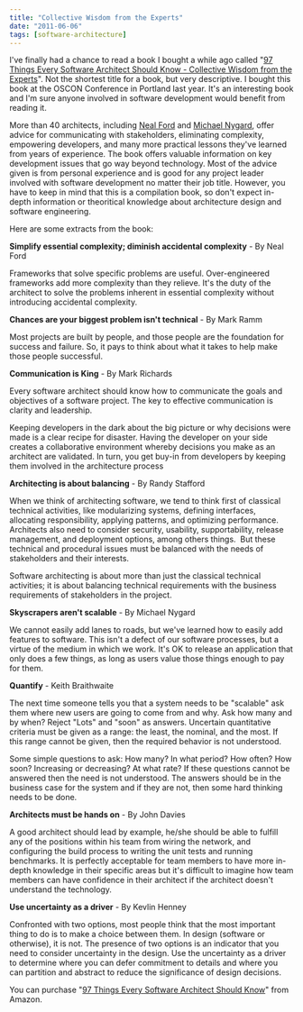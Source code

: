 ```yaml
---
title: "Collective Wisdom from the Experts"
date: "2011-06-06"
tags: [software-architecture]
---
```


I've finally had a chance to read a book I bought a while ago called "[97 Things Every Software Architect Should Know - Collective Wisdom from the Experts](http://www.amazon.co.uk/Things-Every-Software-Architect-Should/dp/059652269X)". Not the shortest title for a book, but very descriptive. I bought this book at the OSCON Conference in Portland last year. It's an interesting book and I'm sure anyone involved in software development would benefit from reading it.

More than 40 architects, including [Neal Ford](http://www.nealford.com/) and [Michael Nygard](http://www.michaelnygard.com/), offer advice for communicating with stakeholders, eliminating complexity, empowering developers, and many more practical lessons they've learned from years of experience. The book offers valuable information on key development issues that go way beyond technology. Most of the advice given is from personal experience and is good for any project leader involved with software development no matter their job title. However, you have to keep in mind that this is a compilation book, so don't expect in-depth information or theoritical knowledge about architecture design and software engineering.

Here are some extracts from the book:

**Simplify essential complexity; diminish accidental complexity** - By Neal Ford

Frameworks that solve specific problems are useful. Over-engineered frameworks add more complexity than they relieve. It's the duty of the architect to solve the problems inherent in essential complexity without introducing accidental complexity.

**Chances are your biggest problem isn't technical** - By Mark Ramm

Most projects are built by people, and those people are the foundation for success and failure. So, it pays to think about what it takes to help make those people successful.

**Communication is King** - By Mark Richards

Every software architect should know how to communicate the goals and objectives of a software project. The key to effective communication is clarity and leadership.

Keeping developers in the dark about the big picture or why decisions were made is a clear recipe for disaster. Having the developer on your side creates a collaborative environment whereby decisions you make as an architect are validated. In turn, you get buy-in from developers by keeping them involved in the architecture process

**Architecting is about balancing** - By Randy Stafford

When we think of architecting software, we tend to think first of classical technical activities, like modularizing systems, defining interfaces, allocating responsibility, applying patterns, and optimizing performance.  Architects also need to consider security, usability, supportability, release management, and deployment options, among others things.  But these technical and procedural issues must be balanced with the needs of stakeholders and their interests.

Software architecting is about more than just the classical technical activities; it is about balancing technical requirements with the business requirements of stakeholders in the project.

**Skyscrapers aren't scalable** - By Michael Nygard

We cannot easily add lanes to roads, but we've learned how to easily add features to software. This isn't a defect of our software processes, but a virtue of the medium in which we work. It's OK to release an application that only does a few things, as long as users value those things enough to pay for them.

**Quantify** - Keith Braithwaite

The next time someone tells you that a system needs to be "scalable" ask them where new users are going to come from and why. Ask how many and by when? Reject "Lots" and "soon" as answers. Uncertain quantitative criteria must be given as a range: the least, the nominal, and the most. If this range cannot be given, then the required behavior is not understood.

Some simple questions to ask: How many? In what period? How often? How soon? Increasing or decreasing? At what rate? If these questions cannot be answered then the need is not understood. The answers should be in the business case for the system and if they are not, then some hard thinking needs to be done.

**Architects must be hands on** - By John Davies

A good architect should lead by example, he/she should be able to fulfill any of the positions within his team from wiring the network, and configuring the build process to writing the unit tests and running benchmarks. It is perfectly acceptable for team members to have more in-depth knowledge in their specific areas but it's difficult to imagine how team members can have confidence in their architect if the architect doesn't understand the technology.

**Use uncertainty as a driver** - By Kevlin Henney

Confronted with two options, most people think that the most important thing to do is to make a choice between them. In design (software or otherwise), it is not. The presence of two options is an indicator that you need to consider uncertainty in the design. Use the uncertainty as a driver to determine where you can defer commitment to details and where you can partition and abstract to reduce the significance of design decisions.

You can purchase "[97 Things Every Software Architect Should Know](http://www.amazon.co.uk/Things-Every-Software-Architect-Should/dp/059652269X)" from Amazon.
